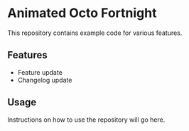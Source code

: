 # Animated Octo Fortnight
This repository contains example code for various features.

## Features
- Feature update
- Changelog update

## Usage
Instructions on how to use the repository will go here.
